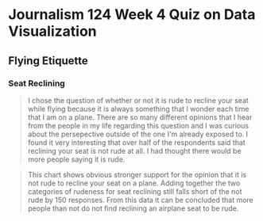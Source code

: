 # Journalism 124 Week 4 Quiz on Data Visualization
## Flying Etiquette
### Seat Reclining

> I chose the question of whether or not it is rude to recline your seat while flying because it is always something that I wonder each time that I am on a plane. There are so many different opinions that I hear from the people in my life regarding this question and I was curious about the persepective outside of the one I'm already exposed to. I found it very interesting that over half of the respondents said that reclining your seat is not rude at all. I had thought there would be more people saying it is rude.

> This chart shows obvious stronger support for the opinion that it is not rude to recline your seat on a plane. Adding together the two categories of rudeness for seat reclining still falls short of the not rude by 150 responses. From this data it can be concluded that more people than not do not find reclining an airplane seat to be rude. 
